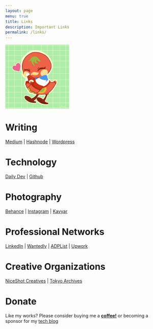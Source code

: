 ```yaml
---
layout: page
menu: true
title: Links
description: Important Links
permalink: /links/
---
```


<img class="img-rounded" src="/assets/img/uploads/character-profile.png" alt="Animal Crossing Ketchup" width="200">

# Writing

[Medium](https://todorokis.medium.com) | [Hashnode](https://digracesion.hashnode.dev/) | [Wordpress]("https://grayinfilm.com/)

# Technology

[Daily Dev](https://app.daily.dev/grayxie) | [Github](https://github.com/digracesion/)

# Photography

[Behance](https://www.behance.net/mggicay) | [Instagram](https://instagram.com/gray__in__film) | [Kavyar](kavyar.me/grace-icay)

# Professional Networks

[LinkedIn](https://www.linkedin.com/in/mary-grygjeanne-grace-icay-109184140/) | [Wantedly](https://www.wantedly.com/id/ika_i) | [ADPList](https://adplist.org/members/mary-grygjeanne-grace-icay) | [Upwork](https://www.upwork.com/freelancers/~0126951d427c9ca723?viewMode=1)

# Creative Organizations

[NiceShot Creatives](https://instagram.com/niceshot.creatives) | [Tokyo Archives](https://instagram.com/tokyo__archives)

# Donate

Like my works? Please consider buying me a <a href="https://ko-fi.com/grayinfilm">**coffee!**</a> or becoming a sponsor for my <a href="https://digracesion.hashnode.dev/sponsor"> tech blog</a>